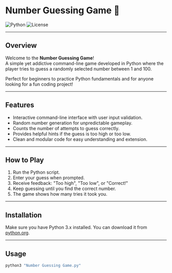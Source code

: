 # Number Guessing Game 🎯

![Python](https://img.shields.io/badge/Python-3.x-blue.svg)
![License](https://img.shields.io/badge/License-MIT-green.svg)

---

## Overview

Welcome to the **Number Guessing Game**!  
A simple yet addictive command-line game developed in Python where the player tries to guess a randomly selected number between 1 and 100.  

Perfect for beginners to practice Python fundamentals and for anyone looking for a fun coding project!

---

## Features

- Interactive command-line interface with user input validation.
- Random number generation for unpredictable gameplay.
- Counts the number of attempts to guess correctly.
- Provides helpful hints if the guess is too high or too low.
- Clean and modular code for easy understanding and extension.

---

## How to Play

1. Run the Python script.
2. Enter your guess when prompted.
3. Receive feedback: "Too high", "Too low", or "Correct!"
4. Keep guessing until you find the correct number.
5. The game shows how many tries it took you.

---

## Installation

Make sure you have Python 3.x installed. You can download it from [python.org](https://www.python.org/downloads/).

---

## Usage

```bash
python3 "Number Guessing Game.py"

